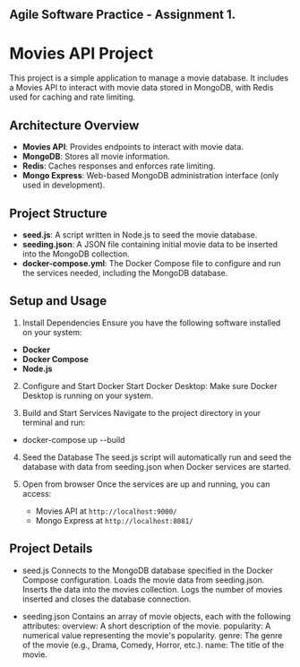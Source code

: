 ## Agile Software Practice - Assignment 1.

# Movies API Project

This project is a simple application to manage a movie database. It includes a Movies API to interact with movie data stored in MongoDB, with Redis used for caching and rate limiting.

## Architecture Overview

- **Movies API**: Provides endpoints to interact with movie data.
- **MongoDB**: Stores all movie information.
- **Redis**: Caches responses and enforces rate limiting.
- **Mongo Express**: Web-based MongoDB administration interface (only used in development).

## Project Structure

- **seed.js**: A script written in Node.js to seed the movie database.
- **seeding.json**: A JSON file containing initial movie data to be inserted into the MongoDB collection.
- **docker-compose.yml**: The Docker Compose file to configure and run the services needed, including the MongoDB database.

## Setup and Usage
1. Install Dependencies
Ensure you have the following software installed on your system:

- **Docker**
- **Docker Compose**
- **Node.js**

2. Configure and Start Docker
Start Docker Desktop: Make sure Docker Desktop is running on your system.

3. Build and Start Services
Navigate to the project directory in your terminal and run:

- docker-compose up --build

4. Seed the Database
The seed.js script will automatically run and seed the database with data from seeding.json when Docker services are started.

5. Open from browser
Once the services are up and running, you can access:

   - Movies API at `http://localhost:9000/`
   - Mongo Express at `http://localhost:8081/`

## Project Details
- seed.js
    Connects to the MongoDB database specified in the Docker Compose configuration.
    Loads the movie data from seeding.json.
    Inserts the data into the movies collection.
    Logs the number of movies inserted and closes the database connection.

- seeding.json
    Contains an array of movie objects, each with the following attributes:
    overview: A short description of the movie.
    popularity: A numerical value representing the movie's popularity.
    genre: The genre of the movie (e.g., Drama, Comedy, Horror, etc.).
    name: The title of the movie.